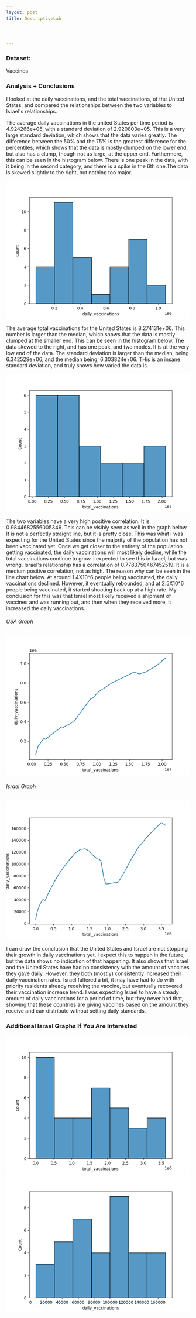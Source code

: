 ```yaml
---
layout: post
title: DescriptiveLab



---
```



### Dataset:


Vaccines


### Analysis + Conclusions
I looked at the daily vaccinations, and the total vaccinations, of the United States, and compared the relationships between the two variables to Israel's relationships.

The average daily vaccinations in the united States per time period is 4.924266e+05, with a standard deviation of 2.920803e+05. This is a very large standard deviation, which shows that the data varies greatly. The difference between the 50% and the 75% is the greatest difference for the percentiles, which shows that the data is mostly clumped on the lower end, but also has a clump, though not as large, at the upper end. Furthermore, this can be seen in the histogram below. There is one peak in the data, with it being in the second category, and there is a spike in the 6th one.The data is skewed slightly to the right, but nothing too major. 


![USA daily vaccines](../USAHistogramDailyVaccinations.png)

The average total vaccinations for the United States is 8.274131e+06. This number is larger than the median, which shows that the data is mostly clumped at the smaller end. This can be seen in the histogram below. The data skewed to the right, and has one peak, and two modes. It is at the very low end of the data. The standard deviation is larger than the median, being 6.342529e+06, and the median being, 6.303824e+06. THis is an insane standard deviation, and truly shows how varied the data is. 

![USA total vaccines](../USAHistogramTotal.png)

The two variables have a very high positive correlation. It is 0.9844682556005346. This can be visibly seen as well in the graph below. It is not a perfectly straight line, but it is pretty close. This was what I was expecting for the United States since the majority of the population has not been vaccinated yet. Once we get closer to the entirety of the population getting vaccinated, the daily vaccinations will most likely decline, while the total vaccinations continue to grow. I expected to see this in Israel, but was wrong. Israel's relationship has a correlation of 0.7783750467452519. It is a medium positive correlation, not as high. The reason why can be seen in the line chart below. At around 1.4X10^6 people being vaccinated, the daily vaccinations declined. However, it eventually rebounded, and at 2.5X10^6 people being vaccinated, it started shooting back up at a high rate. My conclusion for this was that Israel most likely received a shipment of vaccines and was running out, and then when they received more, it increased the daily vaccinations. 

###### USA Graph

![USA Graph](../USAGraph.png)

###### Israel Graph

![Israel Graph](../IsraelVacGraph.png)


I can draw the conclusion that the United States and Israel are not stopping their growth in daily vaccinations yet. I expect this to happen in the future, but the data shows no indication of that happening.  It also shows that Israel and the United States have had no consistency with the amount of vaccines they gave daily. However, they both (mostly) consistently increased their daily vaccination rates. Israel faltered a bit, it may have had to do with priority residents already receiving the vaccine, but eventually recovered their vaccination increase trend. I was expecting Israel to have a steady amount of daily vaccinations for a period of time, but they never had that, showing that these countries are giving vaccines based on the amount they receive and can distribute without setting daily standards. 



### Additional Israel Graphs If You Are Interested

![IsraelTotal](../IsraelTotalHistogram.png)
![IsraelDaily](../IsraelDailyHistogram.png)